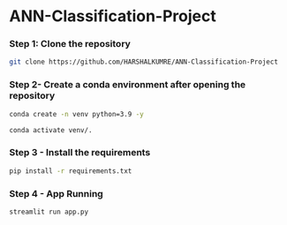 # ANN-Classification-Project

### Step 1: Clone the repository
```bash
git clone https://github.com/HARSHALKUMRE/ANN-Classification-Project
```

### Step 2- Create a conda environment after opening the repository

```bash
conda create -n venv python=3.9 -y
```

```bash
conda activate venv/.
```

### Step 3 - Install the requirements
```bash
pip install -r requirements.txt
```

### Step 4 - App Running
```bash
streamlit run app.py
```

